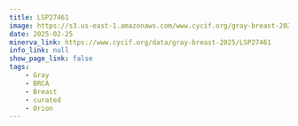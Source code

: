 ```yaml
---
title: LSP27461
image: https://s3.us-east-1.amazonaws.com/www.cycif.org/gray-breast-2025/LSP27461/Lineage%200_777777-Lineage%202_FF0000-Lineage%207_0000FF-Lineage%2012_FF0000-Lineage%2015_00FF00-Lineage%2017_0000FF.jpg
date: 2025-02-25
minerva_link: https://www.cycif.org/data/gray-breast-2025/LSP27461
info_link: null
show_page_link: false
tags:
    - Gray
    - BRCA
    - Breast
    - curated
    - Orion
---
```


